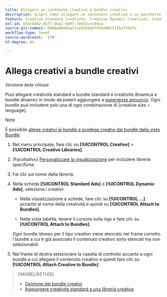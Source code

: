 ```yaml
---
title: Allegare un contenuto creativo a bundle creativi
description: Scopri come allegare un contenuto creativo a un pacchetto creativo.
feature: Creative Standard Creatives, Creative Dynamic Creatives, Creative Bundles
exl-id: 833c4102-8577-4ba1-be07-7e032cec94ca
source-git-commit: 8d88a46e82a17ce5d2debf93ea0652f35a734d7a
workflow-type: tm+mt
source-wordcount: '178'
ht-degree: 0%

---
```


# Allega <!-- and detach --> creativi a bundle creativi

*Versione beta chiusa*

<!-- Edit all, including the metadata and title, plus the links within TOC and bundle-manage.md, once this feature is available. -->

Puoi allegare creatività standard a bundle standard e creatività dinamica a bundle dinamici in modo da poterli aggiungere a [esperienze annuncio](/help/creative/experiences/experience-about.md). Ogni bundle può includere solo una di ogni combinazione di \[creative size + language\].

<!--
You can also detach a creative from a bundle to remove the association between the two, so that the creative is no longer used for experiences that target the bundle. Detaching a creative from the bundle doesn't delete the creative from the Creatives tab in your creative library.
-->

>[!NOTE]
>
>È possibile <!-- also --> [allega creativi ai bundle e scollega creativi dai bundle dalla vista Bundle](/help/creative/creative-libraries/bundle-manage.md).

<!-- Hide header until second procedure is available:

## Attach creatives to creative bundles

-->

1. Nel menu principale, fare clic su **[!UICONTROL Creative]** > **[!UICONTROL Creative Libraries]**.

1. (Facoltativo) [Personalizzare la visualizzazione](/help/creative/introduction/customize-data-views.md) per includere librerie specifiche.

1. Fai clic sul nome della libreria.

1. Nella scheda **[!UICONTROL Standard Ads]** o **[!UICONTROL Dynamic Ads]**, seleziona i creativi:

   * Nella visualizzazione a schede, fare clic su **[!UICONTROL ...]** accanto al nome della creatività e quindi su **[!UICONTROL Attach to Bundles]**.

   * Nella vista tabella, tenere il cursore sulla riga e fare clic su **[!UICONTROL Attach to Bundles]**.

   Ogni bundle idoneo per il tipo creativo viene elencato nel frame corretto. I bundle a cui è già associato il contenuto creativo sono elencati ma non selezionabili.

1. Nel frame di destra selezionare la casella di controllo accanto a ogni bundle a cui allegare il contenuto creativo e quindi fare clic su **[!UICONTROL Attach Creative to Bundle]**.

<!-- Verify and edit all of the following, including the command names and where they're available -- not in UI yet as of 1/17. I'm not sure what the UI will really look like.

## Detach creatives from a creative bundle

1. In the main menu, click **[!UICONTROL Creative]**3/4> **[!UICONTROL Creative Libraries]**.

1. (Optional) [Customize the view](/help/creative/introduction/customize-data-views.md) to include specific libraries.

1. Click the library name.

1. Click the **[!UICONTROL Standard Ads]** or **[!UICONTROL Dynamic Ads]** tab.

1. Select the creative:

   * In card view, click **[!UICONTROL ...]** next to the creative name, and then click **[!UICONTROL Attach/Detach from Bundle]**.
     
   * In table view, hold the cursor over the row and click **[!UICONTROL Attach/Detach from Bundle]**.

   Each bundle that's eligible for the creative type is listed in the right frame. For bundles to which the creative is already attached, the check box is selected. To detach the creative for a bundle, deselect the check box.

1. In the right frame, deselect the check box next to each bundle from which to remove the creative, and then click **[!UICONTROL Attach Creatives to Bundle]**.

-->

<!-- What this should be like, but I don't think this will be implemented:

1. Select the creative:

   * In card view, click **[!UICONTROL ...]** next to the creative name, and then click **[!UICONTROL Detach from Bundle]**.
     
   * In table view, hold the cursor over the row and click **[!UICONTROL Detach from Bundle]**.

   Each bundle that's eligible for the creative type is listed in the right frame. Bundles to which the creative is already attached are listed but not selectable.

1. In the right frame, select the check box next to each bundle from which to remove the creative, and then click **[!UICONTROL Detach Creatives from Bundle]**.

1. Select the creative:

   * In card view, click **[!UICONTROL ...]** next to the creative name, and then click **[!UICONTROL Detach from Bundle]**.
     
   * In table view, hold the cursor over the row and click **[!UICONTROL Detach from Bundle]**.

   Each bundle that's eligible for the creative type is listed in the right frame. Bundles to which the creative is already attached are listed but not selectable.

1. In the right frame, select the check box next to each bundle from which to remove the creative, and then click **[!UICONTROL Detach Creatives from Bundle]**.

-->

>[!MORELIKETHIS]
>
>* [Gestione dei bundle creativi](/help/creative/creative-libraries/bundle-manage.md)
>* [Aggiungere creatività standard a una libreria creativa](creative-add-standard.md)
